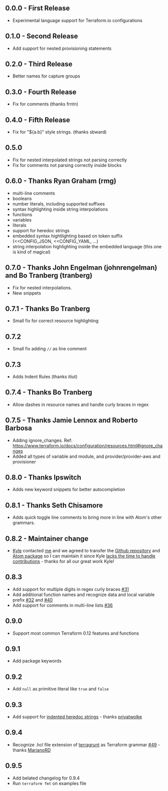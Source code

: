 ## 0.0.0 - First Release
* Experimental language support for Terraform.io configurations

## 0.1.0 - Second Release
* Add support for nested provisioning statements

## 0.2.0 - Third Release
* Better names for capture groups

## 0.3.0 - Fourth Release
* Fix for comments (thanks frntn)

## 0.4.0 - Fifth Release
* Fix for "${a.b}" style strings. (thanks sbward)

## 0.5.0
* Fix for nested interpolated strings not parsing correctly
* Fix for comments not parsing correctly inside blocks

## 0.6.0 - Thanks Ryan Graham (rmg)
* multi-line comments
* booleans
* number literals, including supported suffixes
* syntax highlighting inside string interpolations
* functions
* variables
* literals
* support for heredoc strings
* embedded syntax hightlighting based on token suffix (<<CONFIG_JSON, <<CONFIG_YAML, ...)
* string interpolation highlighting inside the embedded language (this one is kind of magical)

## 0.7.0 - Thanks John Engelman (johnrengelman) and Bo Tranberg (tranberg)
* Fix for nested interpolations.
* New snippets

## 0.7.1 - Thanks Bo Tranberg
* Small fix for correct resource highlighting

## 0.7.2
* Small fix adding `//` as line comment

## 0.7.3
* Adds Indent Rules (thanks itiut)

## 0.7.4 - Thanks Bo Tranberg
* Allow dashes in resource names and handle curly braces in regex

## 0.7.5 - Thanks Jamie Lennox and Roberto Barbosa
* Adding ignore_changes. Ref: https://www.terraform.io/docs/configuration/resources.html#ignore_changes
* Added all types of variable and module, and provider/provider-aws and provisioner

## 0.8.0 - Thanks Ipswitch
* Adds new keyword snippets for better autocompletion

## 0.8.1 - Thanks Seth Chisamore
* Adds quick toggle line comments to bring more in line with Atom's other grammars.

## 0.8.2 - Maintainer change
* [Kyle](https://github.com/GiantToast) contacted [me](github.com/cmur2/) and we agreed to transfer the [Github repository](https://github.com/GiantToast/language-terraform) and [Atom package](https://atom.io/packages/language-terraform) so I can maintain it since Kyle [lacks the time to handle contributions](https://github.com/GiantToast/language-terraform/issues/42#issuecomment-615306342) - thanks for all our great work Kyle!

## 0.8.3
* Add support for multiple digits in regex curly braces [#31](https://github.com/cmur2/language-terraform/pull/31)
* Add additional function names and recognize data and local variable prefix [#32](https://github.com/cmur2/language-terraform/pull/32) and [#40](https://github.com/cmur2/language-terraform/pull/40)
* Add support for comments in multi-line lists [#36](https://github.com/cmur2/language-terraform/pull/36)

## 0.9.0
* Support most common Terraform 0.12 features and functions

## 0.9.1
* Add package keywords

## 0.9.2
* Add `null` as primitive literal like `true` and `false`

## 0.9.3
* Add support for [indented heredoc strings](https://www.terraform.io/docs/configuration/expressions.html#string-literals) - thanks [privatwolke](https://github.com/privatwolke)

## 0.9.4
* Recognize .hcl file extension of [terragrunt](https://terragrunt.gruntwork.io/) as Terraform grammar [#49](https://github.com/cmur2/language-terraform/pull/49) - thanks [MarianoRD](https://github.com/MarianoRD)

## 0.9.5
* Add belated changelog for 0.9.4
* Run `terraform fmt` on examples file
